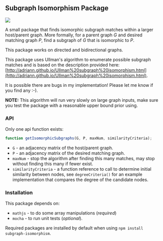 ## Subgraph Isomorphism Package

![](https://travis-ci.org/sdiemert/subgraph-isomorphism.svg)

A small package that finds isomorphic subgraph matches within a larger host/parent graph. More formally, for a parent graph $G$ and desired matching graph $P$, find a subgraph of $G$ that is isomorphic to $P$.

This package works on directed and bidirectional graphs.

This package uses Ullman's algorithm to enumerate possible subgraph matches and is based on the description provided here: [http://adriann.github.io/Ullman%20subgraph%20isomorphism.html](http://adriann.github.io/Ullman%20subgraph%20isomorphism.html).

It is possible there are bugs in my implementation! Please let me know if you find any :-).

**NOTE:** This algorithm will run very slowly on large graph inputs, make sure you test the package with a reasonable upper bound prior using.

### API

Only one api function exists:

```JavaScript
function getIsomorphicSubgraphs(G, P, maxNum, similarityCriteria);
```

* `G` - an adjacency matrix of the host/parent graph.
* `P` - an adjacency matrix of the desired matching graph.
* `maxNum` - stop the algorithm after finding this many matches, may stop without finding this many if fewer exist.
* `similarityCriteria` - a function reference to call to determine initial similarity between nodes, see `degreeCriteria()` for an example implementation that compares the degree of the candidate nodes.


### Installation

This package depends on:

* `mathjs` - to do some array manipulations (*required*)
* `mocha` - to run unit tests (*optional*).

Required packages are installed by default when using `npm install subgraph-isomorphism`.
